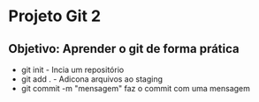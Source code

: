 # Projeto Git 2
## Objetivo: Aprender o git de forma prática
* git init - Incia um repositório
* git add . - Adicona arquivos ao staging
* git commit -m "mensagem" faz o commit com uma mensagem